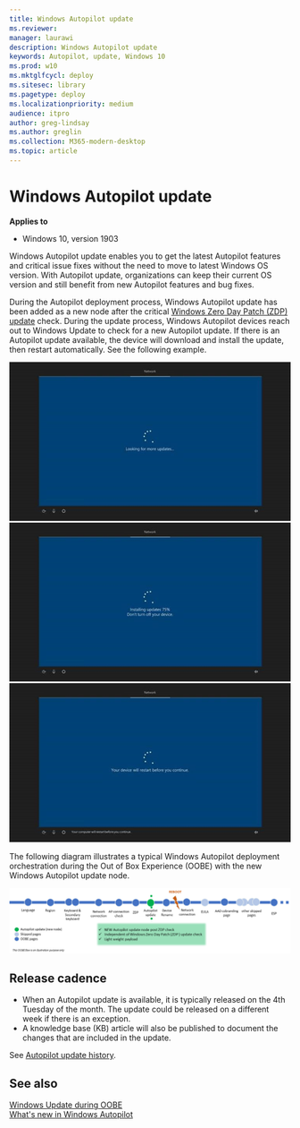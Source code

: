 ```yaml
---
title: Windows Autopilot update
ms.reviewer: 
manager: laurawi
description: Windows Autopilot update 
keywords: Autopilot, update, Windows 10
ms.prod: w10
ms.mktglfcycl: deploy
ms.sitesec: library
ms.pagetype: deploy
ms.localizationpriority: medium
audience: itpro
author: greg-lindsay
ms.author: greglin
ms.collection: M365-modern-desktop
ms.topic: article
---
```



# Windows Autopilot update

**Applies to**

-   Windows 10, version 1903

Windows Autopilot update enables you to get the latest Autopilot features and critical issue fixes without the need to move to latest Windows OS version. With Autopilot update, organizations can keep their current OS version and still benefit from new Autopilot features and bug fixes.
 
During the Autopilot deployment process, Windows Autopilot update has been added as a new node after the critical [Windows Zero Day Patch (ZDP) update](https://docs.microsoft.com/windows-hardware/customize/desktop/windows-updates-during-oobe) check. During the update process, Windows Autopilot devices reach out to Windows Update to check for a new Autopilot update.  If there is an Autopilot update available, the device will download and install the update, then restart automatically. See the following example.

   ![Autopilot update 1](images/update1.png)<br>
   ![Autopilot update 2](images/update2.png)<br>
   ![Autopilot update 3](images/update3.png)

The following diagram illustrates a typical Windows Autopilot deployment orchestration during the Out of Box Experience (OOBE) with the new Windows Autopilot update node.

   ![Autopilot update flow](images/update-flow.png)

## Release cadence

- When an Autopilot update is available, it is typically released on the 4th Tuesday of the month. The update could be released on a different week if there is an exception.
- A knowledge base (KB) article will also be published to document the changes that are included in the update.

See [Autopilot update history](windows-autopilot-whats-new.md#windows-autopilot-update-history).

## See also

[Windows Update during OOBE](https://docs.microsoft.com/windows-hardware/customize/desktop/windows-updates-during-oobe)<br>
[What's new in Windows Autopilot](windows-autopilot-whats-new.md)<br>